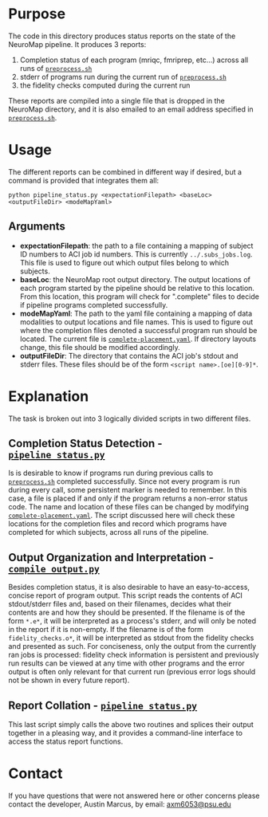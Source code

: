# Purpose
The code in this directory produces status reports on the state of the NeuroMap pipeline. It produces 3 reports:

1. Completion status of each program (mriqc, fmriprep, etc...) across all runs of [`preprocess.sh`](../preprocess.sh)
1. stderr of programs run during the current run of [`preprocess.sh`](../preprocess.sh)
1. the fidelity checks computed during the current run

These reports are compiled into a single file that is dropped in the NeuroMap directory, and it is also emailed to an email address specified in [`preprocess.sh`](../preprocess.sh).

# Usage
The different reports can be combined in different way if desired, but a command is provided that integrates them all:

```
python pipeline_status.py <expectationFilepath> <baseLoc> <outputFileDir> <modeMapYaml>
```

## Arguments

* **expectationFilepath**: the path to a file containing a mapping of subject ID numbers to ACI job id numbers. This is currently `../.subs_jobs.log`. This file is used to figure out which output files belong to which subjects.
* **baseLoc**: the NeuroMap root output directory. The output locations of each program started by the pipeline should be relative to this location. From this location, this program will check for ".complete" files to decide if pipeline programs completed successfully.
* **modeMapYaml**: The path to the yaml file containing a mapping of data modalities to output locations and file names. This is used to figure out where the completion files denoted a successful program run should be located. The current file is [`complete-placement.yaml`](complete-placement.yaml). If directory layouts change, this file should be modified accordingly.
* **outputFileDir**: The directory that contains the ACI job's stdout and stderr files. These files should be of the form `<script name>.[oe][0-9]*`.

# Explanation
The task is broken out into 3 logically divided scripts in two different files.

## Completion Status Detection - [`pipeline_status.py`](pipeline_status.py)
Is is desirable to know if programs run during previous calls to [`preprocess.sh`](../preprocess.sh) completed successfully. Since not every program is run during every call, some persistent marker is needed to remember. In this case, a file is placed if and only if the program returns a non-error status code. The name and location of these files can be changed by modifying [`complete-placement.yaml`](complete-placement.yaml). The script discussed here will check these locations for the completion files and record which programs have completed for which subjects, across all runs of the pipeline.

## Output Organization and Interpretation - [`compile_output.py`](compile_output.py)
Besides completion status, it is also desirable to have an easy-to-access, concise report of program output. This script reads the contents of ACI stdout/stderr files and, based on their filenames, decides what their contents are and how they should be presented. If the filename is of the form `*.e*`, it will be interpreted as a process's stderr, and will only be noted in the report if it is non-empty. If the filename is of the form `fidelity_checks.o*`, it will be interpreted as stdout from the fidelity checks and presented as such. For conciseness, only the output from the currently ran jobs is processed: fidelity check information is persistent and previously run results can be viewed at any time with other programs and the error output is often only relevant for that current run (previous error logs should not be shown in every future report).

## Report Collation - [`pipeline_status.py`](pipeline_status.py)
This last script simply calls the above two routines and splices their output together in a pleasing way, and it provides a command-line interface to access the status report functions.

# Contact
If you have questions that were not answered here or other concerns please contact the developer, Austin Marcus, by email: axm6053@psu.edu
